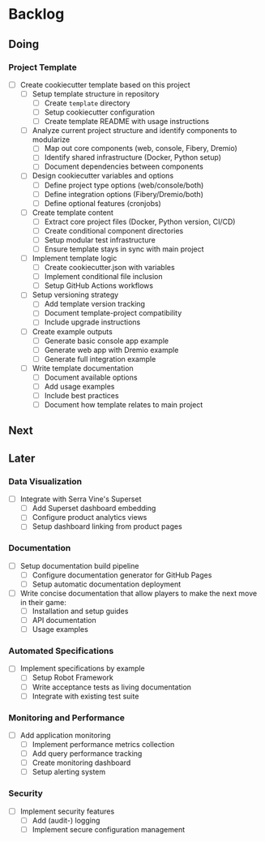 # Backlog

## Doing

### Project Template

- [ ] Create cookiecutter template based on this project
  - [ ] Setup template structure in repository
    - [ ] Create `template` directory
    - [ ] Setup cookiecutter configuration
    - [ ] Create template README with usage instructions
  - [ ] Analyze current project structure and identify components to modularize
    - [ ] Map out core components (web, console, Fibery, Dremio)
    - [ ] Identify shared infrastructure (Docker, Python setup)
    - [ ] Document dependencies between components
  - [ ] Design cookiecutter variables and options
    - [ ] Define project type options (web/console/both)
    - [ ] Define integration options (Fibery/Dremio/both)
    - [ ] Define optional features (cronjobs)
  - [ ] Create template content
    - [ ] Extract core project files (Docker, Python version, CI/CD)
    - [ ] Create conditional component directories
    - [ ] Setup modular test infrastructure
    - [ ] Ensure template stays in sync with main project
  - [ ] Implement template logic
    - [ ] Create cookiecutter.json with variables
    - [ ] Implement conditional file inclusion
    - [ ] Setup GitHub Actions workflows
  - [ ] Setup versioning strategy
    - [ ] Add template version tracking
    - [ ] Document template-project compatibility
    - [ ] Include upgrade instructions
  - [ ] Create example outputs
    - [ ] Generate basic console app example
    - [ ] Generate web app with Dremio example
    - [ ] Generate full integration example
  - [ ] Write template documentation
    - [ ] Document available options
    - [ ] Add usage examples
    - [ ] Include best practices
    - [ ] Document how template relates to main project

## Next

## Later

### Data Visualization

- [ ] Integrate with Serra Vine's Superset
  - [ ] Add Superset dashboard embedding
  - [ ] Configure product analytics views
  - [ ] Setup dashboard linking from product pages

### Documentation

- [ ] Setup documentation build pipeline
  - [ ] Configure documentation generator for GitHub Pages
  - [ ] Setup automatic documentation deployment
- [ ] Write concise documentation that allow players to make the next move in their game:
  - [ ] Installation and setup guides
  - [ ] API documentation
  - [ ] Usage examples

### Automated Specifications

- [ ] Implement specifications by example
  - [ ] Setup Robot Framework
  - [ ] Write acceptance tests as living documentation
  - [ ] Integrate with existing test suite

### Monitoring and Performance

- [ ] Add application monitoring
  - [ ] Implement performance metrics collection
  - [ ] Add query performance tracking
  - [ ] Create monitoring dashboard
  - [ ] Setup alerting system

### Security

- [ ] Implement security features
  - [ ] Add (audit-) logging
  - [ ] Implement secure configuration management
